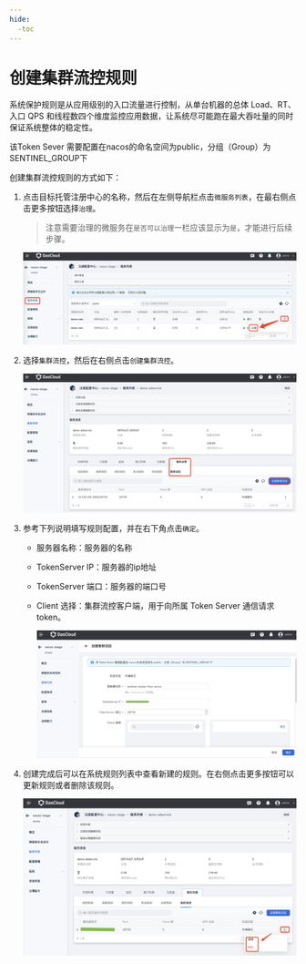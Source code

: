 ```yaml
---
hide:
  -toc
---
```


# 创建集群流控规则

系统保护规则是从应用级别的入口流量进行控制，从单台机器的总体 Load、RT、入口 QPS 和线程数四个维度监控应用数据，让系统尽可能跑在最大吞吐量的同时保证系统整体的稳定性。


该Token Sever 需要配置在nacos的命名空间为public，分组（Group）为 SENTINEL_GROUP下

创建集群流控规则的方式如下：

1. 点击目标托管注册中心的名称，然后在左侧导航栏点击`微服务列表`，在最右侧点击更多按钮选择`治理`。

    > 注意需要治理的微服务在`是否可以治理`一栏应该显示为`是`，才能进行后续步骤。

    ![微服务列表](../../../images/gov00.png)

2. 选择`集群流控`，然后在右侧点击`创建集群流控`。

    ![微服务列表](../../../images/gov17.png)

3. 参考下列说明填写规则配置，并在右下角点击`确定`。

    - 服务器名称：服务器的名称
    - TokenServer IP：服务器的ip地址
    - TokenServer 端口：服务器的端口号
    - Client 选择：集群流控客户端，用于向所属 Token Server 通信请求 token。

        ![微服务列表](../../../images/gov18.png)

4. 创建完成后可以在系统规则列表中查看新建的规则。在右侧点击更多按钮可以更新规则或者删除该规则。

    ![流控规则列表](../../../images/gov19.png)
